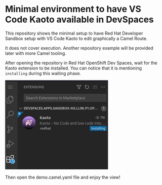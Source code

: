 # Minimal environment to have VS Code Kaoto available in DevSpaces

This repository shows the minimal setup to have Red Hat Developer Sandbox setup with VS Code Kaoto to edit graphically a Camel Route.

It does not cover execution. Another repository example will be provided later with more Camel tooling.

After opening the repository in Red Hat OpenShift Dev Spaces, wait for the Kaoto extension to be installed. You can notice that it is mentioning `installing` during this waiting phase.

![](./doc/wait-installation.png)

Then open the demo.camel.yaml file and enjoy the view!
